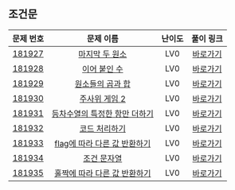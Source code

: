 ## 조건문

|        문제 번호         |        문제 이름         |         난이도          |        풀이 링크         |          
| :-----: | :-----: | :-----: | :-----: |
| <a href="https://school.programmers.co.kr/learn/courses/30/lessons/181927" target="_blank">181927</a> | <a href="https://school.programmers.co.kr/learn/courses/30/lessons/181927" target="_blank">마지막 두 원소</a> | LV0 | <a href="./solution/181927.cpp">바로가기</a> |
| <a href="https://school.programmers.co.kr/learn/courses/30/lessons/181928" target="_blank">181928</a> | <a href="https://school.programmers.co.kr/learn/courses/30/lessons/181928" target="_blank">이어 붙인 수</a> | LV0 | <a href="./solution/181928.cpp">바로가기</a> |
| <a href="https://school.programmers.co.kr/learn/courses/30/lessons/181929" target="_blank">181929</a> | <a href="https://school.programmers.co.kr/learn/courses/30/lessons/181929" target="_blank">원소들의 곱과 합</a> | LV0 | <a href="./solution/181929.cpp">바로가기</a> |
| <a href="https://school.programmers.co.kr/learn/courses/30/lessons/181930" target="_blank">181930</a> | <a href="https://school.programmers.co.kr/learn/courses/30/lessons/181930" target="_blank">주사위 게임 2</a> | LV0 | <a href="./solution/181930.cpp">바로가기</a> |
| <a href="https://school.programmers.co.kr/learn/courses/30/lessons/181931" target="_blank">181931</a> | <a href="https://school.programmers.co.kr/learn/courses/30/lessons/181931" target="_blank">등차수열의 특정한 항만 더하기</a> | LV0 | <a href="./solution/181931.cpp">바로가기</a> |
| <a href="https://school.programmers.co.kr/learn/courses/30/lessons/181932" target="_blank">181932</a> | <a href="https://school.programmers.co.kr/learn/courses/30/lessons/181932" target="_blank">코드 처리하기</a> | LV0 | <a href="./solution/181932.cpp">바로가기</a> |
| <a href="https://school.programmers.co.kr/learn/courses/30/lessons/181933" target="_blank">181933</a> | <a href="https://school.programmers.co.kr/learn/courses/30/lessons/181933" target="_blank">flag에 따라 다른 값 반환하기</a> | LV0 | <a href="./solution/181933.cpp">바로가기</a> |
| <a href="https://school.programmers.co.kr/learn/courses/30/lessons/181934" target="_blank">181934</a> | <a href="https://school.programmers.co.kr/learn/courses/30/lessons/181934" target="_blank">조건 문자열</a> | LV0 | <a href="./solution/181934.cpp">바로가기</a> |
| <a href="https://school.programmers.co.kr/learn/courses/30/lessons/181935" target="_blank">181935</a> | <a href="https://school.programmers.co.kr/learn/courses/30/lessons/181935" target="_blank">홀짝에 따라 다른 값 반환하기</a> | LV0 | <a href="./solution/181935.cpp">바로가기</a> |
